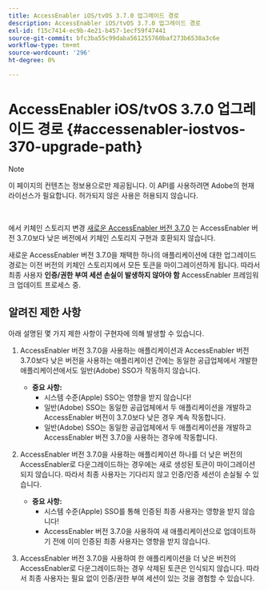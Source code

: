 ```yaml
---
title: AccessEnabler iOS/tvOS 3.7.0 업그레이드 경로
description: AccessEnabler iOS/tvOS 3.7.0 업그레이드 경로
exl-id: f15c7414-ec9b-4e21-b457-1ecf59f47441
source-git-commit: bfc3ba55c99daba561255760baf273b6538a3c6e
workflow-type: tm+mt
source-wordcount: '296'
ht-degree: 0%

---
```


# AccessEnabler iOS/tvOS 3.7.0 업그레이드 경로 {#accessenabler-iostvos-370-upgrade-path}

>[!NOTE]
>
>이 페이지의 컨텐츠는 정보용으로만 제공됩니다. 이 API를 사용하려면 Adobe의 현재 라이선스가 필요합니다. 허가되지 않은 사용은 허용되지 않습니다.

</br>

에서 키체인 스토리지 변경 [새로운 AccessEnabler 버전 3.7.0](/help/authentication/authn-rn-ios-tvos-370.md) 는 AccessEnabler 버전 3.7.0보다 낮은 버전에서 키체인 스토리지 구현과 호환되지 않습니다.

새로운 AccessEnabler 버전 3.7.0을 채택한 하나의 애플리케이션에 대한 업그레이드 경로는 이전 버전의 키체인 스토리지에서 모든 토큰을 마이그레이션하게 됩니다. 따라서 최종 사용자 **인증/권한 부여 세션 손실이 발생하지 않아야 함** AccessEnabler 프레임워크 업데이트 프로세스 중.

## 알려진 제한 사항

아래 설명된 몇 가지 제한 사항이 구현자에 의해 발생할 수 있습니다.


1. AccessEnabler 버전 3.7.0을 사용하는 애플리케이션과 AccessEnabler 버전 3.7.0보다 낮은 버전을 사용하는 애플리케이션 간에는 동일한 공급업체에서 개발한 애플리케이션에서도 일반(Adobe) SSO가 작동하지 않습니다.

   - **중요 사항:**
      - 시스템 수준(Apple) SSO는 영향을 받지 않습니다!
      - 일반(Adobe) SSO는 동일한 공급업체에서 두 애플리케이션을 개발하고 AccessEnabler 버전이 3.7.0보다 낮은 경우 계속 작동합니다.
      - 일반(Adobe) SSO는 동일한 공급업체에서 두 애플리케이션을 개발하고 AccessEnabler 버전 3.7.0을 사용하는 경우에 작동합니다.

1. AccessEnabler 버전 3.7.0을 사용하는 애플리케이션 하나를 더 낮은 버전의 AccessEnabler로 다운그레이드하는 경우에는 새로 생성된 토큰이 마이그레이션되지 않습니다. 따라서 최종 사용자는 기다리지 않고 인증/인증 세션이 손실될 수 있습니다.

   - **중요 사항:**
      - 시스템 수준(Apple) SSO를 통해 인증된 최종 사용자는 영향을 받지 않습니다!
      - AccessEnabler 버전 3.7.0을 사용하여 새 애플리케이션으로 업데이트하기 전에 이미 인증된 최종 사용자는 영향을 받지 않습니다.

1. AccessEnabler 버전 3.7.0을 사용하여 한 애플리케이션을 더 낮은 버전의 AccessEnabler로 다운그레이드하는 경우 삭제된 토큰은 인식되지 않습니다. 따라서 최종 사용자는 필요 없이 인증/권한 부여 세션이 있는 것을 경험할 수 있습니다.
